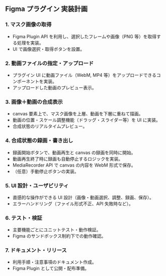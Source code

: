 ## Figma プラグイン 実装計画

### 1. マスク画像の取得

- Figma Plugin API を利用し、選択したフレームや画像（PNG 等）を取得する処理を実装。
- UI で画像選択・取得ボタンを設置。

### 2. 動画ファイルの指定・アップロード

- プラグイン UI に動画ファイル（WebM, MP4 等）をアップロードできるコンポーネントを実装。
- アップロードした動画のプレビュー表示。

### 3. 画像＋動画の合成表示

- canvas 要素上で、マスク画像を上層、動画を下層に重ねて描画。
- 動画の位置・スケール調整機能（ドラッグ・スライダー等）を UI に実装。
- 合成状態のリアルタイムプレビュー。

### 4. 合成状態の録画・書き出し

- 録画開始ボタンで、動画再生と canvas の録画を同時に開始。
- 動画再生終了時に録画も自動停止するロジックを実装。
- MediaRecorder API で canvas の内容を WebM 形式で保存。
- （任意）手動停止ボタンの実装。

### 5. UI 設計・ユーザビリティ

- 直感的な操作ができる UI 設計（画像・動画選択、調整、録画、保存）。
- エラーハンドリング（ファイル形式不正、API 失敗時など）。

### 6. テスト・検証

- 主要機能ごとにユニットテスト・動作検証。
- Figma のサンドボックス制約下での動作確認。

### 7. ドキュメント・リリース

- 利用手順・注意事項のドキュメント作成。
- Figma Plugin として公開・配布準備。
